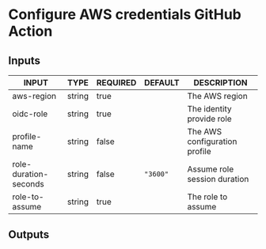 # Configure AWS credentials GitHub Action

## Inputs

<!-- AUTO-DOC-INPUT:START - Do not remove or modify this section -->

|         INPUT         |  TYPE  | REQUIRED | DEFAULT  |          DESCRIPTION          |
|-----------------------|--------|----------|----------|-------------------------------|
|      aws-region       | string |   true   |          |        The AWS region         |
|       oidc-role       | string |   true   |          |   The identity provide role   |
|     profile-name      | string |  false   |          | The AWS configuration profile |
| role-duration-seconds | string |  false   | `"3600"` | Assume role session duration  |
|    role-to-assume     | string |   true   |          |      The role to assume       |

<!-- AUTO-DOC-INPUT:END -->

## Outputs

